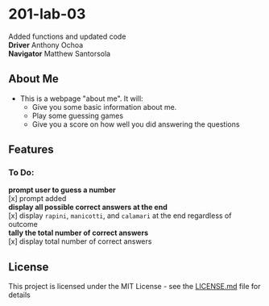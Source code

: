 # 201-lab-03

Added functions and updated code\
**Driver** Anthony Ochoa \
**Navigator** Matthew Santorsola

## About Me

- This is a webpage "about me". It will:
  - Give you some basic information about me.
  - Play some guessing games
  - Give you a score on how well you did answering the questions

## Features

### **To Do:**

**prompt user to guess a number** \
  [x] prompt added  \
  **display all possible correct answers at the end**  \
[x] display `rapini`, `manicotti`, and `calamari` at the end regardless of outcome 
 \
**tally the total number of correct answers** \
[x] display total number of correct answers

## License

This project is licensed under the MIT License - see the [LICENSE.md](LICENSE.md) file for details

